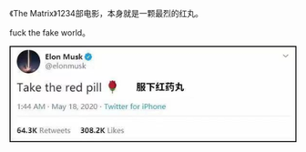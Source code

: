 《The Matrix》1234部电影，本身就是一颗最烈的红丸。

fuck the fake world。

![](https://raw.githubusercontent.com/YanHuiLi/my-img/6284737068fee2d4c1db154524a3ddd44440d4a4/typora-img/Take%20the%20red%20pill.jpg)